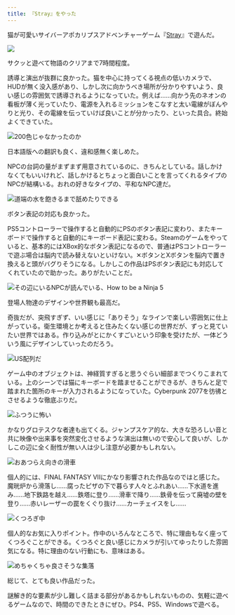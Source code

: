 ```yaml
---
title: 『Stray』をやった
---
```

猫が可愛いサイバーアポカリプスアドベンチャーゲーム『[Stray](https://store.steampowered.com/app/1332010/Stray/?l=japanese)』で遊んだ。

![](https://lh4.googleusercontent.com/KpDevaetH_YqjZP0xvNqaVVgB-oqYucN1UY4tQKeFDcDXW_LJb7FOavHkhrOYcBEuCigN01_Mq6YDZ-s1riqLB77Cy5Cyv3Hi8kGAekMWevQufrUBe1SpB1WvxSnCjO_qW408J7t1rBdBJ1f2e_PKo8)

サクッと遊べて物語のクリアまで7時間程度。

誘導と演出が抜群に良かった。猫を中心に持ってくる視点の低いカメラで、HUDが無く没入感があり、しかし次に向かうべき場所が分かりやすいよう、良い感じの雰囲気で誘導されるようになっていた。例えば……向かう先のネオンの看板が薄く光っていたり、電源を入れるミッションをこなすと太い電線がぼんやりと光り、その電線を伝っていけば良いことが分かったり、といった具合。終始よくできていた。

![](https://lh6.googleusercontent.com/Fed0DoyJ2ovABWPerI1noNkwml9nk3kfUODbfAUurZapaeqXulpcBggrEyLYwcAbV0h0kaFs185ukoBxk4AGa-D8aPMpi4eyFoMfOI6-xOBelKnLYHIgqHc1ZvJb-M99EmjGjksmt5Yuvoa2eQh8F0Y "200色じゃなかったのか")

日本語版への翻訳も良く、違和感無く楽しめた。

NPCの台詞の量がまずまず用意されているのに、きちんとしている。話しかけなくてもいいけれど、話しかけるとちょっと面白いことを言ってくれるタイプのNPCが結構いる。おれの好きなタイプの、平和なNPC達だ。

![](https://lh3.googleusercontent.com/a32bf4oQsg7JVEVWhn7Y5L1q3loB5D0qVJbpZ6sNtu1J-Zf9QDT4gnW3ivoELRIn22rLVKQB5rCY6-oxEwzCZc4N1Bfa4nvWWnEg1so5v3CwUQJQ-As8HXhOxZESmMzn3sbg8d8DU2KirfW0AgJwPHY "道端の水を飽きるまで舐めたりできる")

ボタン表記の対応も良かった。

PS5コントローラーで操作すると自動的にPSのボタン表記に変わり、またキーボードで操作すると自動的にキーボード表記に変わる。Steamのゲームをやっていると、基本的にはXBox的なボタン表記になるので、普通はPSコントローラーで遊ぶ場合は脳内で読み替えないといけない。✕ボタンとXボタンを脳内で置き換えると頭がバグりそうになる。しかしこの作品はPSボタン表記にも対応してくれていたので助かった。ありがたいことだ。

![](https://lh5.googleusercontent.com/-0Q4mCw00lLZG31omhaxdRQjOOjrWHX79sVvPv5hVIMkJT8MdzxfQ6GnBBbHQ24yPlEMrNS0v2MzpFVBi-QKWCfNriVh2qP0Y1PH3O8hXdQRrMrK7zmhZUbX7zs4EwvArgpyS_L-Y1G4toSQ7_i9y1U "その辺にいるNPCが読んでいる、How to be a Ninja 5")

登場人物達のデザインや世界観も最高だ。

奇抜だが、突飛すぎず、いい感じに「ありそう」なラインで楽しい雰囲気に仕上がっている。衛生環境とか考えると住みたくない感じの世界だが、ずっと見ていたい世界ではある。作り込みがとにかくすごいという印象を受けたが、一体どういう風にデザインしていったのだろう。

![](https://lh5.googleusercontent.com/83JId2b5frgUXXdVh4bG4VWCPsghI8h0xddXKdu7f3FGEI3cfv1nNlf98Y03GNqnt2sOOvwp1EbftKd9e_oypIb4EVo79KOwVVVEMyFyR8ci0w1-4VZM7A8jSADm5AwHoqLVK7wKMMlFRvSvOfN85BA "US配列だ")

ゲーム中のオブジェクトは、神経質すぎると思うぐらい細部までつくりこまれている。上のシーンでは猫にキーボードを踏ませることができるが、きちんと足で踏まれた箇所のキーが入力されるようになっていた。Cyberpunk 2077を彷彿とさせるような徹底ぶりだ。

![](https://lh3.googleusercontent.com/8MilbNEbZzktwkFtsvhulg7oFWPxVzdXkKyYcY4sxXX8WgDmaUjb-kTUkkXB4SWx-Q0JqIBGdqOuSIhzCS5TQssZY3vCEe4F0ZHzTAXPu906zjqtKEKYOrMKy3LDWvDgefSvYSTTocCSnNYWV0BAuR8 "ふつうに怖い")

かなりグロテスクな者達も出てくる。ジャンプスケア的な、大きな恐ろしい音と共に映像や出来事を突然変化させるような演出は無いので安心して良いが、しかしこの辺に全く耐性が無い人は少し注意が必要かもしれない。

![](https://lh6.googleusercontent.com/RyH5-JUxLxu2nFE6pVcZU3wBx3a9e2j-b3CNpgUGUvKfKxoNKHng86rbtFFktfF20z1P7dktMmT_-BTYmQvBhGEPL9x2vu4ix5VXnWqNZgXE_UjN0-iamKiUSGx5lp4w5WtMRO_CAJdq9-Xnki2utwg "おあつらえ向きの滑車")

個人的には、FINAL FANTASY VIIにかなり影響された作品なのではと感じた。魔晄炉から滑落し……腐ったピザの下で暮らす人々とふれあい……下水道を進み……地下鉄路を越え……鉄塔に登り……滑車で降り……鉄骨を伝って廃墟の壁を登り……赤いレーザーの罠をくぐり抜け……カーチェイスをし……

![](https://lh6.googleusercontent.com/jB7k_QLzsl5m1UW_RntZJz3m9jxctmwG4wSJ83jMSrOcauIavpAqdbvRivcFpi2xh0yQaDPev63waE-00l3k3RPMoxm7VnqW5d91OjhhkEZLLfPBwgn1twn5m4nBpFtLxI3rmWb4e1J8C7oZWiIes2k "くつろぎ中")

個人的なお気に入りポイント。作中のいろんなところで、特に理由もなく座ってくつろぐことができる。くつろぐと良い感じにカメラが引いてゆったりした雰囲気になる。特に理由のない行動にも、意味はある。

![](https://lh4.googleusercontent.com/ZlXDZsBCDNqOT4z8Sq6_q5zOrpIR5eG9dCH1wHekfwAWVJPoM6tXW33kwfAE6XoFB1OOUJHoOd1sUrPUJWDgW-nveJZfhIXQ6XSwt9frURmg3tFIyl4HrG-EJvs7XmPLQ8lmSc4qsS6XuwsOIOn2c1w "めちゃくちゃ良さそうな集落")

総じて、とても良い作品だった。

謎解き的な要素が少し難しく詰まる部分があるかもしれないものの、気軽に遊べるゲームなので、時間のできたときにぜひ。PS4、PS5、Windowsで遊べる。

